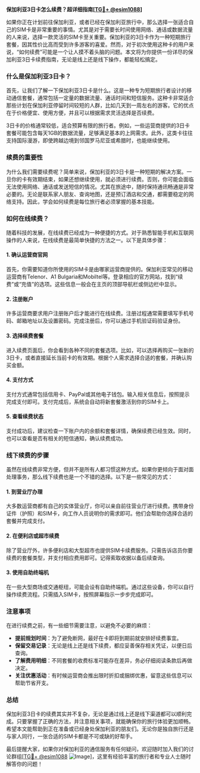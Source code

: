 **保加利亚3日卡怎么续费？超详细指南[[TG💪+ @esim1088](https://t.me/s/esim1088)]**

如果你正在计划前往保加利亚，或者已经在保加利亚旅行中，那么选择一张适合自己的SIM卡是非常重要的事情。尤其是对于需要长时间使用网络、通话或数据流量的人来说，选择一款灵活的SIM卡至关重要。保加利亚的3日卡作为一种短期旅行套餐，因其性价比高而受到许多游客的喜爱。然而，对于初次使用这种卡的用户来说，“如何续费”可能是一个让人摸不着头脑的问题。本文将为你提供一份详尽的保加利亚3日卡续费指南，无论是线上还是线下操作，都能轻松搞定。

### 什么是保加利亚3日卡？

首先，让我们了解一下保加利亚3日卡是什么。这是一种专为短期旅行者设计的移动通信套餐，通常包括一定量的数据流量、通话时间和短信服务。这种卡非常适合那些计划在保加利亚停留时间较短的人群，比如几天到一周左右的游客。它的优点在于价格便宜、使用方便，并且可以根据需求灵活选择是否续费。

3日卡的价格通常较低，适合预算有限的旅行者。例如，一些运营商提供的3日卡套餐可能包含每天1GB的数据流量，足够满足基本的上网需求。此外，这类卡往往支持国际漫游，即使跨越边境到邻国罗马尼亚或希腊时，也能继续使用。

### 续费的重要性

为什么我们需要续费呢？简单来说，保加利亚的3日卡是一种短期的解决方案。一旦你的卡有效期结束，如果还想继续使用，就必须进行续费。否则，你可能会面临无法使用网络、通话或发送短信的情况。尤其在旅途中，随时保持通讯畅通是非常必要的。无论是联系家人朋友、查询地图，还是预订酒店和交通，都需要稳定的网络支持。因此，学会如何续费是每位旅行者必须掌握的基本技能。

### 如何在线续费？

随着科技的发展，在线续费已经成为一种便捷的方式。对于熟悉智能手机和互联网操作的人来说，在线续费是最简单快捷的方法之一。以下是具体步骤：

#### 1. 确认运营商官网
首先，你需要知道你所使用的SIM卡是由哪家运营商提供的。保加利亚常见的移动运营商有Telenor、A1 Bulgaria和Mobiltel等。登录相应的官方网站，找到“续费”或“充值”的选项。这些信息一般会在主页的顶部导航栏或侧边栏中显示。

#### 2. 注册账户
许多运营商要求用户注册账户后才能进行在线续费。注册过程通常需要填写手机号码、邮箱地址以及设置密码。完成注册后，你可以通过手机验证码验证身份。

#### 3. 选择续费套餐
进入续费页面后，你会看到各种不同的套餐选项。比如，可以选择再购买一张新的3日卡，或者直接延长当前卡的有效期。根据个人需求选择合适的套餐，并确认购买金额。

#### 4. 支付方式
支付方式通常包括信用卡、PayPal或其他电子钱包。输入相关信息后，按照提示完成支付即可。支付完成后，系统会自动将新套餐激活到你的SIM卡上。

#### 5. 查看续费状态
支付成功后，建议检查一下账户内的余额和套餐详情，确保续费已经生效。同时，也可以查看是否有相关的短信通知，确认续费成功。

### 线下续费的步骤

虽然在线续费非常方便，但并不是所有人都习惯这种方式。如果你更倾向于面对面处理事务，那么线下续费也是一个不错的选择。以下是一些常见的方式：

#### 1. 到营业厅办理
大多数运营商都有自己的实体营业厅，你可以亲自前往营业厅进行续费。携带身份证件（护照）和SIM卡，向工作人员说明你的需求即可。他们会帮助你选择合适的套餐并完成支付。

#### 2. 在便利店或超市续费
除了营业厅外，许多便利店和大型超市也提供SIM卡续费服务。只需告诉店员你要续费的套餐类型，并支付相应费用即可。记得索取收据以备后续查询。

#### 3. 使用自助终端机
在一些大型商场或交通枢纽，可能会设有自助终端机。通过这些设备，你可以自行操作续费流程。只需插入SIM卡，按照屏幕指示一步步完成即可。

### 注意事项

在进行续费之前，有一些细节需要注意，以避免不必要的麻烦：

- **提前规划时间**：为了避免断网，最好在卡即将到期前就安排好续费事宜。
- **保留交易记录**：无论是线上还是线下续费，都应妥善保存相关凭证，以便日后查询。
- **了解费用明细**：不同套餐的收费标准可能存在差异，务必仔细阅读条款后再做决定。
- **关注优惠活动**：有时候运营商会推出限时折扣或捆绑优惠，留意这些信息可以帮助节省开支。

### 总结

保加利亚3日卡的续费其实并不复杂，无论是通过线上还是线下渠道都可以顺利完成。只要掌握了正确的方法，并注意相关事项，就能确保你的旅行体验更加顺畅。希望本文能帮助到正在准备或已经身处保加利亚的朋友们。无论你是独自旅行还是与家人同行，一张合适的SIM卡都是不可或缺的好帮手。

最后提醒大家，如果你对保加利亚的通信服务有任何疑问，欢迎随时加入我们的讨论群组[[TG💪+ @esim1088](https://t.me/s/esim1088) ![Image](https://i.postimg.cc/4NQfJmqS/Snipaste-2025-05-13-00-14-12.png)]，这里有经验丰富的旅行者和专业人士随时解答你的问题！